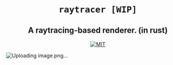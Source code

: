 <div style="text-align: center;" align="center">

# `raytracer [WIP]`

## A raytracing-based renderer. (in rust)

[![MIT](https://img.shields.io/crates/l/bitvec.svg?style=for-the-badge)](LICENSE.md)

</div>

![Uploading image.png…]()
